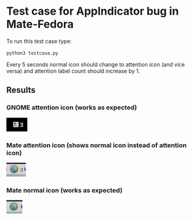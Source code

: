 # Test case for AppIndicator bug in Mate-Fedora
To run this test case type:
```
python3 testcase.py
```

Every 5 seconds normal icon should change to attention icon (and vice versa) and attention label count should increase by 1.

## Results
### GNOME attention icon (works as expected)
![image](results/attention-GNOME.png)

### Mate attention icon (shows normal icon instead of attention icon)
![image](results/attention-Mate.png)

### Mate normal icon (works as expected)
![image](results/normal-Mate.png)
